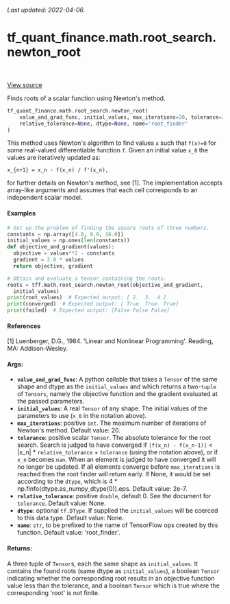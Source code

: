 <!--
This file is generated by a tool. Do not edit directly.
For open-source contributions the docs will be updated automatically.
-->

*Last updated: 2022-04-06.*

<div itemscope itemtype="http://developers.google.com/ReferenceObject">
<meta itemprop="name" content="tf_quant_finance.math.root_search.newton_root" />
<meta itemprop="path" content="Stable" />
</div>

# tf_quant_finance.math.root_search.newton_root

<!-- Insert buttons and diff -->

<table class="tfo-notebook-buttons tfo-api" align="left">
</table>

<a target="_blank" href="https://github.com/google/tf-quant-finance/blob/master/tf_quant_finance/math/root_search/newton.py">View source</a>



Finds roots of a scalar function using Newton's method.

```python
tf_quant_finance.math.root_search.newton_root(
    value_and_grad_func, initial_values, max_iterations=20, tolerance=2e-07,
    relative_tolerance=None, dtype=None, name='root_finder'
)
```



<!-- Placeholder for "Used in" -->

This method uses Newton's algorithm to find values `x` such that `f(x)=0` for
some real-valued differentiable function `f`. Given an initial value `x_0` the
values are iteratively updated as:

  `x_{n+1} = x_n - f(x_n) / f'(x_n),`

for further details on Newton's method, see [1]. The implementation accepts
array-like arguments and assumes that each cell corresponds to an independent
scalar model.

#### Examples
```python
# Set up the problem of finding the square roots of three numbers.
constants = np.array([4.0, 9.0, 16.0])
initial_values = np.ones(len(constants))
def objective_and_gradient(values):
  objective = values**2 - constants
  gradient = 2.0 * values
  return objective, gradient

# Obtain and evaluate a tensor containing the roots.
roots = tff.math.root_search.newton_root(objective_and_gradient,
  initial_values)
print(root_values)  # Expected output: [ 2.  3.  4.]
print(converged)  # Expected output: [ True  True  True]
print(failed)  # Expected output: [False False False]
```

#### References
[1] Luenberger, D.G., 1984. 'Linear and Nonlinear Programming'. Reading, MA:
Addison-Wesley.

#### Args:


* <b>`value_and_grad_func`</b>: A python callable that takes a `Tensor` of the same
  shape and dtype as the `initial_values` and which returns a two-`tuple` of
  `Tensors`, namely the objective function and the gradient evaluated at the
  passed parameters.
* <b>`initial_values`</b>: A real `Tensor` of any shape. The initial values of the
  parameters to use (`x_0` in the notation above).
* <b>`max_iterations`</b>: positive `int`. The maximum number of
  iterations of Newton's method.
  Default value: 20.
* <b>`tolerance`</b>: positive scalar `Tensor`. The absolute tolerance for the root
  search. Search is judged to have converged  if
  `|f(x_n) - f(x_n-1)|` < |x_n| * `relative_tolerance` + `tolerance`
  (using the notation above), or if `x_n` becomes `nan`. When an element is
  judged to have converged it will no longer be updated. If all elements
  converge before `max_iterations` is reached then the root finder will
  return early. If None, it would be set according to the `dtype`,
  which is 4 * np.finfo(dtype.as_numpy_dtype(0)).eps.
  Default value: 2e-7.
* <b>`relative_tolerance`</b>: positive `double`, default 0. See the document for
  `tolerance`.
  Default value: None.
* <b>`dtype`</b>: optional `tf.DType`. If supplied the `initial_values` will be coerced
  to this data type.
  Default value: None.
* <b>`name`</b>: `str`, to be prefixed to the name of
  TensorFlow ops created by this function.
  Default value: 'root_finder'.


#### Returns:

A three tuple of `Tensor`s, each the same shape as `initial_values`. It
contains the found roots (same dtype as `initial_values`), a boolean
`Tensor` indicating whether the corresponding root results in an objective
function value less than the tolerance, and a boolean `Tensor` which is true
where the corresponding 'root' is not finite.
